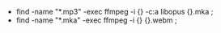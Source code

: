 * find -name "*.mp3" -exec ffmpeg -i {} -c:a libopus {}.mka \;
* find -name "*.mka" -exec ffmpeg -i {} {}.webm \;
